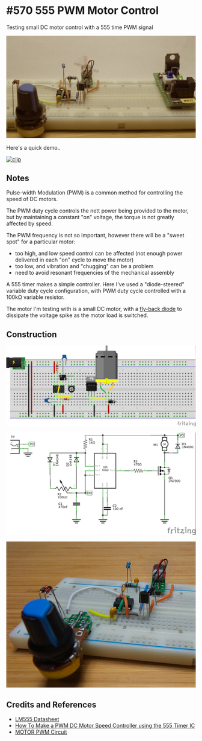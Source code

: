 # #570 555 PWM Motor Control

Testing small DC motor control with a 555 time PWM signal

![Build](./assets/PwmMotorControl_build.jpg?raw=true)

Here's a quick demo..

[![clip](https://img.youtube.com/vi/e2mwX65UjqU/0.jpg)](https://www.youtube.com/watch?v=e2mwX65UjqU)

## Notes

Pulse-width Modulation (PWM) is a common method for controlling the speed of DC motors.

The PWM duty cycle controls the nett power being provided to the motor,
but by maintaining a constant "on" voltage, the torque is not greatly affected by speed.

The PWM frequency is not so important, however there will be a "sweet spot" for a particular motor:

* too high, and low speed control can be affected (not enough power delivered in each "on" cycle to move the motor)
* too low, and vibration and "chugging" can be a problem
* need to avoid resonant frequencies of the mechanical assembly

A 555 timer makes a simple controller. Here I've used a "diode-steered" variable duty cycle configuration,
with PWM duty cycle controlled with a 100kΩ variable resistor.

The motor I'm testing with is a small DC motor, with a [fly-back diode](http://en.wikipedia.org/wiki/Flyback_diode) to dissipate
the voltage spike as the motor load is switched.

## Construction

![Breadboard](./assets/PwmMotorControl_bb.jpg?raw=true)

![Schematic](./assets/PwmMotorControl_schematic.jpg?raw=true)

![Breadboard Build](./assets/PwmMotorControl_bb_build.jpg?raw=true)

## Credits and References

* [LM555 Datasheet](https://www.futurlec.com/Linear/LM555CN.shtml)
* [How To Make a PWM DC Motor Speed Controller using the 555 Timer IC](https://howtomechatronics.com/how-it-works/electronics/how-to-make-pwm-dc-motor-speed-controller-using-555-timer-ic/)
* [MOTOR PWM Circuit](http://www.555-timer-circuits.com/motor-pwm.html)
